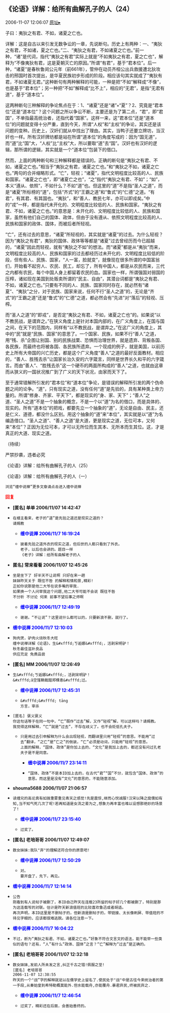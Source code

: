 ## 《论语》详解：给所有曲解孔子的人（24）
2006-11-07 12:06:07
[原址▸](http://www.fxgan.com/chan_time/2006_07_12/346.htm)



 



 


 子曰：夷狄之有君、不如，诸夏之亡也。


 


 详解：这是自古以来引发无数争讼的一章，先说断句。历史上有两种：一、“夷狄之有君，不如诸，夏之亡也。”二、“夷狄之有君，不如诸夏之亡也。”前一种，“诸”是代词，指代“夷狄之有君”实际上就是“不如夷狄之有君，夏之亡也”，解释为“不像夷狄有君，这是夏朝灭亡的原因。”所谓“有君”，基于“君本位”。后一种，“诸夏”是春秋鲁闵公元年（前661年），管仲在动员齐桓公出兵救援遭北狄攻击的邢国时首次提出，是华夏民族初步形成的阶段。相应该句其实就成了“夷狄有君，不如诸夏无君。”这种断句有两种解释的可能，一种是把“不如”解释成“不像”，也是基于“君本位”；另一种把“不如”解释成“比不上”，相应的“无君”，是指“无君有道”，基于“道本位”。


 


 这两种断句三种解释的争论焦点在于：1、“诸夏”还是“诸”+“夏”？2、究竟是“君本位”还是“道本位”？这个问题之所以争讼不断，主要还是为了第二点，“君”，即“君国”，不单指最高统治者，还指代着“国家”。这样一来，这“君本位”还是“道本位”的问题就变得十分严重，直到今天，所谓“人权”和“主权”的争论，其实还是该问题的变种。历史上，汉奸们就从中找出了理由。其实，当鸭子还要立牌坊，当汉奸也一样。所有汉奸牌坊都是站在所谓“道本位”的角度写成的：因为“国无道”，而“道”比“国”大，“人权”比“主权”大，所以要取“道”去“国”。汉奸也有汉奸的逻辑，那所谓的逻辑，其实就是一个“道本位”包装下的借口。


 


  然而，上面的两种断句和三种解释都是错误的。正确的断句是“夷狄之有君、不如，诸夏之亡也。”相当于“夷狄之有君，诸夏之亡也。”和“夷狄之不如，诸夏之亡也。”两句的合并缩略形式。“亡”，轻视；“诸夏”，指代文明程度比较高的人、民族和国家。“诸夏之亡也”，即“诸夏亡之也”，“之”指代“夷狄之有君、不如”；“如”，本义“遵从、依照”，不如什么？不如“道”也。但这里的“道”不是指“圣人之道”，而是“诸夏”所标榜的“道”，包括“齐式”的“王霸之道”和“鲁式”的“仁德”之道。“有君”，有其君、有其国也。“夷狄”，和“善人、教民七年，亦可以即戎矣。”中的“戎”一样，都是指代未开化的、文明程度比较低的人、民族和国家。“夷狄之有君、不如，诸夏之亡也。”的意思是：未开化的、文明程度比较低的人、民族和国家，虽然有他们自己的国体、政体，但由于没有遵从、依照文明程度比较高的人、民族和国家的政体、国体，而被后者所轻视。


 


  “亡”，还有过去的意思，“诸夏”所轻视的，其实就是“诸夏”的过去。为什么轻视？因为“夷狄之有君”，夷狄的国体、政体等等都是“诸夏”过去曾经历而今已超越的，“诸夏”因此而轻视，就有“夷狄之不如”的想法。而“诸夏”都是从“夷狄”而来，文明程度比较高的人、民族和国家的过去都经历过未开化的、文明程度比较低的阶段，但有些人、民族、国家，“人一富，脸就变”，就像现在很多所谓的中国富翁们，开始看不起穷人、农民、民工，却忘了，所有中国人，都是从农民而来，三代之内都有农民，每个中国人身上都留着农民的血。国家也一样，所谓强国对弱国的压榨，诸如现在美国到处贩卖所谓的“民主、自由”，其潜台词都是“夷狄之有君、不如，诸夏之亡也。”只要有不同的人、民族、国家同时存在，就必然有“诸夏”、“夷狄”之分，对于民族、国家来说，任何不行“圣人之道”的，无论是“齐式”的“王霸之道”还是“鲁式”的“仁德”之道，都必然会有“先进”对“落后”的轻视、压榨。


 


  而“圣人之道”的“即戎”，是否定“夷狄之有君、不如，诸夏之亡也”的。如果说“以不教民战，是谓弃之。”在狭义角度上是针对本国内部的，在广义角度上，在国与国之间，在天下的范围内，同样有“以不教民战，是谓弃之。”在这广义的角度上，其中的“民”就是“民族、国家”的意思了。一个国家、民族，如果不行“善人”之道，用“残、杀”企图让别国、别的民族战栗、恐惧而治理世界，就是遗弃、背叛各国、各民族，而最终也将被各国、各民族所遗弃。一个现成的例子，就是美国，以前历史上所有大帝国的兴亡历史，都是这个广义角度“善人”之道的最好反面教材。相应的，“善人、胜残去杀”让国家长治久安的六字箴言，同样是世界长久和平的六字箴言。而由“善人”、“胜残去杀”这一个硬币的两面所构成的“善人”之道，也就由这章而从狭义的一国状况推广到了广义的天下状况，由家而天下了。


 


  至于通常错解所引发的“君本位”和“道本位”争论，是错误的解释所引发的两个伪命题之间的论争。“道”，只有现实之道，没有任何“道”是先验的，具有某种类上帝力量的。所谓“修身、齐家、平天下”，都是现实的“身、家、天下”；“善人”之道、“圣人之道”不是一个抽象的概念，不是一个以“道”为名的借口，而是具体的、现实的。所有“道本位”的把戏，都要先立一个抽象的“道”，无论是自由、民主，还是仁义、道德，都没什么区别。用这个抽象的“道”来“本位”，其实就是以“道”为名编造借口。“圣人之道”、“善人之道”是大道，更是现实之道，无位可本，又何来“本位”？正因为无位可本，才可以无所位而生其本、无所本而生其位。这，才是真正的大道、现实之道。


 


 
  
   （待续）
  
  
   
  
  
   严禁抄袭，违者必究
  
  
   
  
  
   《论语》详解：给所有曲解孔子的人（25）
  
  
   
  
  
   《论语》详解：给所有曲解孔子的人（一）
  
  
   
  
  
   
  
  
   
    浏览“缠中说禅”更多文章请点击进入缠中说禅
   
  
 





<font color='red'>**回复**</font>


- **[匿名] 单单  2006/11/07 14:42:47**
- ```
  在楼主看来，老子的“道”是先验之道还是现实之道的？
  请赐教 
  ```
   - **<font color='blue'>缠中说禅 2006/11/7 16:19:24</font>**
   - ```
     披着先验之道外衣的现实之道，但后世的人都只看到了外衣。
     老子，以后也会讲的。题目一样
     《老子》详解：给所有曲解老子的人
     ```
- **匿名] 常来看看  2006/11/07 12:45:26**
- ```
  坐是坐下了 好半天不让说啊 只好在来一趟
  妹妹昨天关于 既往不咎 的解释和情和景,精彩!
  正如你说那是他二大爷在说多嘴的宰我.
  如果换一个人问宰我这个问题,他二大爷可能不会说 既往不咎
  不分析 不讨论 何来 前事不望后事之师啊
  ```
   - **<font color='blue'>缠中说禅 2006/11/7 12:49:19</font>**
   - ```
     谢谢。“不让说”？这里说什么都可以的，只要新浪不删，就行了。
     ```
- **<font color='blue'>缠中说禅 2006/11/7 12:10:03</font>**
- ```
  狗肉煲，驴肉火烧秋冬大旺
  缠中说禅详解《论语》，生&#xfffd;ㄎ逅娜&#xfffd;，活剥宋明驴！
  秋冬最佳滋补良品 
  供应充足 免费品尝
  ```
- **[匿名] MM  2006/11/07 12:26:49**
- ```
  生&#xfffd;ㄎ逅娜&#xfffd;，活剥宋明驴！
  &#xfffd;ǎ空馐鞘裁醋郑棵患&#xfffd;过。 
  ```
   - **<font color='blue'>缠中说禅 2006/11/7 12:45:31</font>**
   - ```
     &#xfffd;&#xfffd; tāng 
     方言，宰杀
     ```
- ```
  [匿名] 褒义褒义 
  你这句话等于在同一句中，“亡”既作“过去”解，又作“轻视”解，可以这样吗？请赐教。
  我觉得这样解释，“亡”就是“过去”，不存在歧义了。也不会贬低孔夫子。
  ```
   - ```
     只是用过去引申解释为什么会出现轻视，而翻译里只用“轻视”的意思。不能用“过去”翻译，“之亡”是“亡之”的倒装，“亡”必须是动词，只能用“轻视”的意思。
     上面的解释，“国体、政体”是你加上去的，“文化”是我加上去的，都还没有问过孔老夫子是不是同意。
     ```
      - **<font color='blue'>缠中说禅 2006/11/7 23:14:11</font>**
      - ```
        “国体、政体”不是本ID加上去的，在古代“君”“国”不分，就包含“国体、政体”的意思。而这里是没有“文化”的意思的，不能随意添加。
        ```
- **shouma5688  2006/11/07 21:06:57**
- ```
  读缠兄的高论真有如拨重雾重见青天之感觉!先是震惊,继而心悦诚服!汉宋以降之腐儒如有知,当不知气死几次了呢!若再知道是女流之辈为之,想象力再丰富也难以设想那绝妙的场景了!
  ```
   - **<font color='blue'>缠中说禅 2006/11/7 23:15:40</font>**
   - ```
     过奖了。
     ```
- **[匿名] 老培哥哥  2006/11/07 12:49:07**
- ```
  数女妹妹:我队"弃"的理解还符合你的原意吧! 
  ```
   - **<font color='blue'>缠中说禅 2006/11/7 12:50:29</font>**
   - ```
     对。
     要开盘了，先下，再见。
     ```
- **<font color='blue'>缠中说禅 2006/11/7 12:14:14</font>**
- ```
  公告
  刚看到有人说帖子被删了，本ID自己昨天在连载23所留的帖子好几个都被删了，特别是那为这连载写的对联。估计是昨天新浪值班的比较喜欢鲁迅或者胡适。
  再次声明，本ID这里是不删帖子的，但新浪是删帖子的，带链接、太长像刷屏、带值班的不待见字眼的，应该都很难逃脱。请各位注意一下。
  ```
- **<font color='blue'>缠中说禅 2006/11/7 16:04:22</font>**
- ```
  不过，断为“夷狄之有君、不如，诸夏之亡也。”好象不符合文言文的语法，能不能举一些类似的语句？还有，“人”有什么“政体、国体”之言？“亡”解释为“过去”是正确的。
  ```
- **[匿名] 老培哥哥  2006/11/07 12:32:18**
- ```
  数女妹妹,发前人所未发之言,纠正千古之错!佩服之至! 
  [匿名] 老培哥哥 
  2006-11-07 12:38:55 
  昨天的一个"战”字的解释就足以在儒学史上留名了.使民处于"战"中是古往今来统治者的第一手段,从秦始皇到希特勒概莫能外.但水能载舟,亦能覆舟.暴君弃民,终被民弃之. 
  ```
   - **<font color='blue'>缠中说禅 2006/11/7 12:46:54</font>**
   - ```
     过奖了，精彩还在后面，会善始善终的。
     ```
